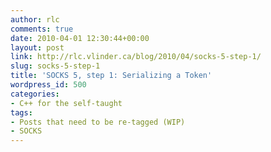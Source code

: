```yaml
---
author: rlc
comments: true
date: 2010-04-01 12:30:44+00:00
layout: post
link: http://rlc.vlinder.ca/blog/2010/04/socks-5-step-1/
slug: socks-5-step-1
title: 'SOCKS 5, step 1: Serializing a Token'
wordpress_id: 500
categories:
- C++ for the self-taught
tags:
- Posts that need to be re-tagged (WIP)
- SOCKS
---
```


